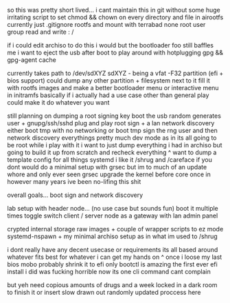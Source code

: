 so this was pretty short lived...
i cant maintain this in git without some huge irritating script to set chmod && chown on every directory and file in airootfs
currently just .gitignore rootfs and mount with terrabad none root user group read and write : / 

if i could edit archiso to do this i would but the bootloader foo still baffles me
i want to eject the usb after boot to play around with hotplugging gpg && gpg-agent cache

currently takes path to /dev/sdXYZ 
sdXYZ - being a vfat -F32 partition (efi + bios support)
could dump any other partition + filesystem next to it fill it with rootfs images and make a better bootloader menu or interactive menu in initramfs
basically if i actually had a use case other than general play could make it do whatever you want

still planning on dumping a root signing key
boot the usb random generates user + gnupg/ssh/sshd
plug and play root sign + a lan network discovery
either boot tmp with no networking or boot tmp sign the rng user and then network discovery
everythings pretty much dev mode as in its all going to be root while i play with it 
i want to just dump everything i had in archiso but going to build it up from scratch and recheck everything
^ want to dump a template config for all things systemd i like it /shrug and /careface if you dont
would do a minimal setup with grsec but im to much of an update whore and only ever seen grsec upgrade the kernel before core once in however many years ive been no-lifing this shit

overall goals...
boot sign and network discovery

lab setup with header node... (no use case but sounds fun) boot it multiple times toggle switch client / server node as a gateway with lan admin panel

crypted internal storage raw images + couple of wrapper scripts to ez mode systemd-nspawn + my minimal archiso setup as in what im used to /shrug

i dont really have any decent usecase or requirements its all based around whatever fits best for whatever i can get my hands on
^ once i loose my last bios mobo probably shrink it to efi only bootctl is amazing the first ever efi install i did was fucking horrible now its one cli command cant complain

but yeh need copious amounts of drugs and a week locked in a dark room to finish it or insert slow drawn out randomly updated proccess here

